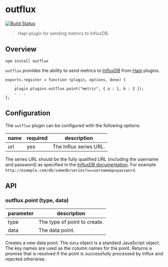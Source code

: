 outflux
=======

[![Build Status](https://travis-ci.org/jagoda/outflux.svg?branch=master)](https://travis-ci.org/jagoda/outflux)

> Hapi plugin for sending metrics to InfluxDB.

## Overview

	npm install outflux

`outflux` provides the ability to send metrics to [InfluxDB][influxdb] from
[Hapi][hapi] plugins.

	exports.register = function (plugin, options, done) {
		. . .
		plugin.plugins.outflux.point("metric", { a : 1, b : 2 });
		. . .
	};

## Configuration

The `outflux` plugin can be configured with the following options:

| name | required | description            |
|------|----------|------------------------|
| url  | yes      | The Influx series URL. |

The series URL should be the fully qualified URL (including the username and
password) as specified in the [InfluxDB documentation][influx-queries]. For
example `http://example.com/db/somedb/series?u=username&p=password`.

## API

### outflux.point (type, data)

| parameter | description                  |
|-----------|------------------------------|
| type      | The type of point to create. |
| data      | The data point.              |

Creates a new data point. The `data` object is a standard JavaScript object.
The key names are used as the column names for the point. Returns a promise that
is resolved if the point is successfully processed by Influx and rejected
otherwise.

[hapi]: http://hapijs.com/ "Hapi"
[influxdb]: http://influxdb.com/ "InfluxDB"
[influx-queries]: http://influxdb.com/docs/v0.8/api/reading_and_writing_data.html "InfluxDB API"
